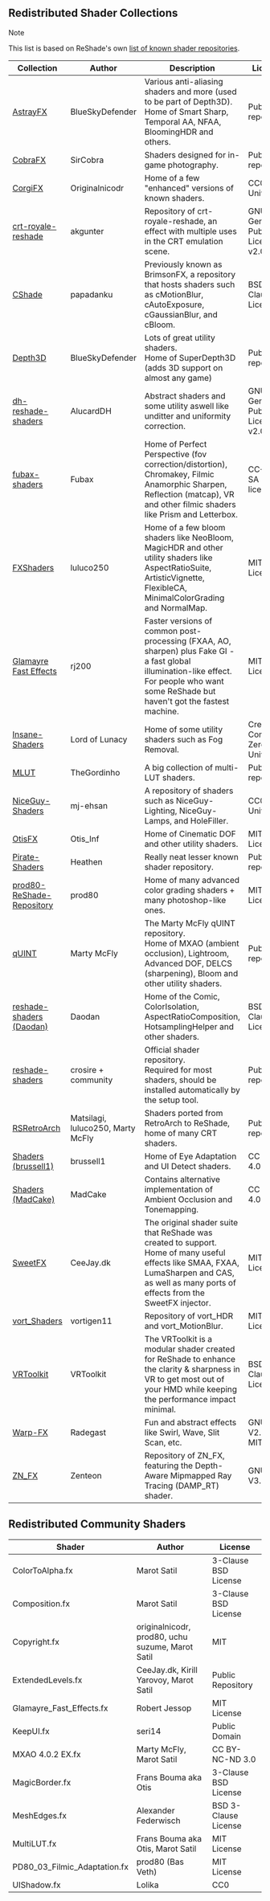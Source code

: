 ## Redistributed Shader Collections

> [!NOTE]
> This list is based on ReShade's own [list of known shader repositories](https://www.pcgamingwiki.com/wiki/ReShade#List_of_known_shader_repositories).

| Collection | Author | Description | License |
|---|---|---|---|
| [AstrayFX](https://blueskydefender.github.io/AstrayFX/) | BlueSkyDefender | Various anti-aliasing shaders and more (used to be part of Depth3D).<br/>Home of Smart Sharp, Temporal AA, NFAA, BloomingHDR and others. | Public repository |
| [CobraFX](https://github.com/LordKobra/CobraFX/tree/master) | SirCobra | Shaders designed for in-game photography. | Public repository |
| [CorgiFX](https://github.com/originalnicodr/CorgiFX) | Originalnicodr | Home of a few "enhanced" versions of known shaders. | CC0 1.0 Universal |
| [crt-royale-reshade](https://github.com/akgunter/crt-royale-reshade) | akgunter | Repository of crt-royale-reshade, an effect with multiple uses in the CRT emulation scene. | GNU General Public License v2.0 |
| [CShade](https://github.com/papadanku/CShade) | papadanku | Previously known as BrimsonFX, a repository that hosts shaders such as cMotionBlur, cAutoExposure, cGaussianBlur, and cBloom. | BSD 3-Clause License |
| [Depth3D](https://github.com/BlueSkyDefender/Depth3D) | BlueSkyDefender | Lots of great utility shaders.<br/>Home of SuperDepth3D (adds 3D support on almost any game) | Public repository |
| [dh-reshade-shaders](https://github.com/AlucardDH/dh-reshade-shaders) | AlucardDH | Abstract shaders and some utility aswell like unditter and uniformity correction. | GNU General Public License v2.0 |
| [fubax-shaders](https://github.com/Fubaxiusz/fubax-shaders) | Fubax | Home of Perfect Perspective (fov correction/distortion), Chromakey, Filmic Anamorphic Sharpen, Reflection (matcap), VR and other filmic shaders like Prism and Letterbox. | CC+ BY-SA 3.0 license |
| [FXShaders](https://github.com/luluco250/FXShaders) | luluco250 | Home of a few bloom shaders like NeoBloom, MagicHDR and other utility shaders like AspectRatioSuite, ArtisticVignette, FlexibleCA, MinimalColorGrading and NormalMap. | MIT License |
| [Glamayre Fast Effects](https://github.com/rj200/Glamarye_Fast_Effects_for_ReShade) | rj200 | Faster versions of common post-processing (FXAA, AO, sharpen) plus Fake GI - a fast global illumination-like effect. For people who want some ReShade but haven't got the fastest machine. | MIT License |
| [Insane-Shaders ](https://github.com/LordOfLunacy/Insane-Shaders) | Lord of Lunacy | Home of some utility shaders such as Fog Removal. | Creative Commons Zero v1.0 Universal |
| [MLUT](https://github.com/TheGordinho/MLUT) | TheGordinho | A big collection of multi-LUT shaders. | Public repository |
| [NiceGuy-Shaders](https://github.com/mj-ehsan/NiceGuy-Shaders) | mj-ehsan | A repository of shaders such as NiceGuy-Lighting, NiceGuy-Lamps, and HoleFiller. | CC0 1.0 Universal |
| [OtisFX](https://github.com/FransBouma/OtisFX) | Otis_Inf | Home of Cinematic DOF and other utility shaders. | MIT License |
| [Pirate-Shaders](https://github.com/Heathen/Pirate-Shaders) | Heathen | Really neat lesser known shader repository. | Public repository |
| [prod80-ReShade-Repository](https://github.com/prod80/prod80-ReShade-Repository) | prod80 | Home of many advanced color grading shaders + many photoshop-like ones. | MIT License |
| [qUINT](https://github.com/martymcmodding/qUINT) | Marty McFly | The Marty McFly qUINT repository.<br/>Home of MXAO (ambient occlusion), Lightroom, Advanced DOF, DELCS (sharpening), Bloom and other utility shaders. | Public repository |
| [reshade-shaders (Daodan)](https://github.com/Daodan317081/reshade-shaders) | Daodan | Home of the Comic, ColorIsolation, AspectRatioComposition, HotsamplingHelper and other shaders. | BSD 3-Clause License |
| [reshade-shaders](https://github.com/crosire/reshade-shaders) | crosire + community | Official shader repository.<br/>Required for most shaders, should be installed automatically by the setup tool. | Public repository |
| [RSRetroArch](https://github.com/Matsilagi/RSRetroArch) | Matsilagi, luluco250, Marty McFly | Shaders ported from RetroArch to ReShade, home of many CRT shaders. | Public repository |
| [Shaders (brussell1)](https://github.com/brussell1/Shaders) | brussell1 | Home of Eye Adaptation and UI Detect shaders. | CC BY 4.0 |
| [Shaders (MadCake)](https://github.com/ConstantineRudenko/Shaders/tree/master/reshade/Shaders) | MadCake | Contains alternative implementation of Ambient Occlusion and Tonemapping. | CC BY 4.0 |
| [SweetFX](https://github.com/CeeJayDK/SweetFX) | CeeJay.dk | The original shader suite that ReShade was created to support.<br/>Home of many useful effects like SMAA, FXAA, LumaSharpen and CAS, as well as many ports of effects from the SweetFX injector. | MIT License |
| [vort_Shaders](https://github.com/vortigern11/vort_Shaders) | vortigen11 | Repository of vort_HDR and vort_MotionBlur. | MIT License |
| [VRToolkit](https://github.com/retroluxfilm/reshade-vrtoolkit) | VRToolkit | The VRToolkit is a modular shader created for ReShade to enhance the clarity & sharpness in VR to get most out of your HMD while keeping the performance impact minimal. | BSD 3-Clause License |
| [Warp-FX](https://github.com/Radegast-FFXIV/reshade-shaders) | Radegast | Fun and abstract effects like Swirl, Wave, Slit Scan, etc. | GNU GPL V2.0 / MIT |
| [ZN_FX](https://github.com/Zenteon/ZN_FX) | Zenteon | Repository of ZN_FX, featuring the Depth-Aware Mipmapped Ray Tracing (DAMP_RT) shader. | GNU GPL V3.0 |

## Redistributed Community Shaders

| Shader | Author | License |
|---|---|---|
| ColorToAlpha.fx | Marot Satil | 3-Clause BSD License |
| Composition.fx | Marot Satil | 3-Clause BSD License |
| Copyright.fx | originalnicodr, prod80, uchu suzume, Marot Satil | MIT |
| ExtendedLevels.fx | CeeJay.dk, Kirill Yarovoy, Marot Satil | Public Repository |
| Glamayre_Fast_Effects.fx | Robert Jessop | MIT License |
| KeepUI.fx | seri14 | Public Domain |
| MXAO 4.0.2 EX.fx | Marty McFly, Marot Satil | CC BY-NC-ND 3.0 |
| MagicBorder.fx | Frans Bouma aka Otis | 3-Clause BSD License |
| MeshEdges.fx | Alexander Federwisch | BSD 3-Clause License |
| MultiLUT.fx | Frans Bouma aka Otis, Marot Satil | MIT License |
| PD80_03_Filmic_Adaptation.fx | prod80 (Bas Veth) | MIT License |
| UIShadow.fx | Lolika | CC0 |
